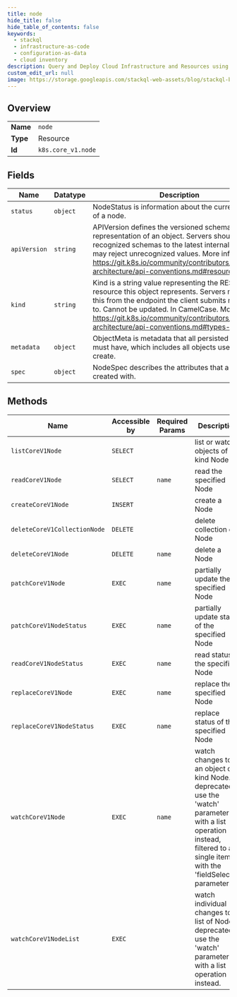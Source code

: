```yaml
---
title: node
hide_title: false
hide_table_of_contents: false
keywords:
  - stackql
  - infrastructure-as-code
  - configuration-as-data
  - cloud inventory
description: Query and Deploy Cloud Infrastructure and Resources using SQL
custom_edit_url: null
image: https://storage.googleapis.com/stackql-web-assets/blog/stackql-blog-post-featured-image.png
---
```

  
    

## Overview
<table><tbody>
<tr><td><b>Name</b></td><td><code>node</code></td></tr>
<tr><td><b>Type</b></td><td>Resource</td></tr>
<tr><td><b>Id</b></td><td><code>k8s.core_v1.node</code></td></tr>
</tbody></table>

## Fields
| Name | Datatype | Description |
| ---- | -------- | ----------- |
| `status` | `object` | NodeStatus is information about the current status of a node. |
| `apiVersion` | `string` | APIVersion defines the versioned schema of this representation of an object. Servers should convert recognized schemas to the latest internal value, and may reject unrecognized values. More info: https://git.k8s.io/community/contributors/devel/sig-architecture/api-conventions.md#resources |
| `kind` | `string` | Kind is a string value representing the REST resource this object represents. Servers may infer this from the endpoint the client submits requests to. Cannot be updated. In CamelCase. More info: https://git.k8s.io/community/contributors/devel/sig-architecture/api-conventions.md#types-kinds |
| `metadata` | `object` | ObjectMeta is metadata that all persisted resources must have, which includes all objects users must create. |
| `spec` | `object` | NodeSpec describes the attributes that a node is created with. |
## Methods
| Name | Accessible by | Required Params | Description |
| ---- | ------------- | --------------- | ----------- |
| `listCoreV1Node` | `SELECT` |  | list or watch objects of kind Node |
| `readCoreV1Node` | `SELECT` | `name` | read the specified Node |
| `createCoreV1Node` | `INSERT` |  | create a Node |
| `deleteCoreV1CollectionNode` | `DELETE` |  | delete collection of Node |
| `deleteCoreV1Node` | `DELETE` | `name` | delete a Node |
| `patchCoreV1Node` | `EXEC` | `name` | partially update the specified Node |
| `patchCoreV1NodeStatus` | `EXEC` | `name` | partially update status of the specified Node |
| `readCoreV1NodeStatus` | `EXEC` | `name` | read status of the specified Node |
| `replaceCoreV1Node` | `EXEC` | `name` | replace the specified Node |
| `replaceCoreV1NodeStatus` | `EXEC` | `name` | replace status of the specified Node |
| `watchCoreV1Node` | `EXEC` | `name` | watch changes to an object of kind Node. deprecated: use the 'watch' parameter with a list operation instead, filtered to a single item with the 'fieldSelector' parameter. |
| `watchCoreV1NodeList` | `EXEC` |  | watch individual changes to a list of Node. deprecated: use the 'watch' parameter with a list operation instead. |
